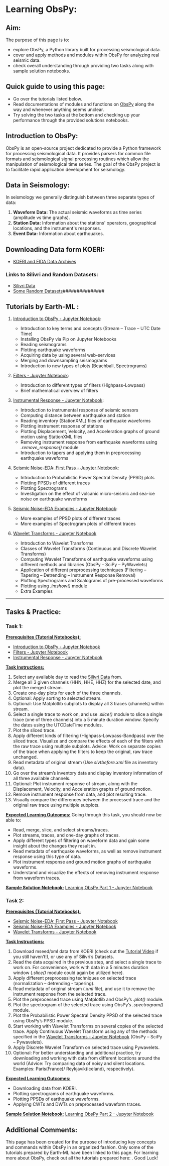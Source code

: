 # Learning ObsPy:

## Aim:
The purpose of this page is to:
-	explore ObsPy, a Python library built for processing seismological data.
-	cover and apply methods and modules within ObsPy for analyzing real seismic data.
-	check overall understanding through providing two tasks along with sample solution notebooks.

## Quick guide to using this page:
-	Go over the tutorials listed below.
-	Read documentations of modules and functions on [ObsPy](https://docs.obspy.org/) along the way and whenever anything seems unclear.
-	Try solving the two tasks at the bottom and checking up your performance through the provided solutions notebooks.

## Introduction to ObsPy:
ObsPy is an open-source project dedicated to provide a Python framework for processing seismological data. 
It provides parsers for common file formats and seismological signal processing routines which allow the manipulation of seismological time series. 
The goal of the ObsPy project is to facilitate rapid application development for seismology. 

## Data in Seismology:
In seismology we generally distinguish between three separate types of data:
1.	**Waveform Data:** The actual seismic waveforms as time series (amplitude vs time graphs).
2.	**Station Data:** Information about the stations' operators, geographical locations, and the instrument's responses.
3.	**Event Data:** Information about earthquakes.

## Downloading Data form KOERI:
-	[KOERI and EIDA Data Archives](http://eida.koeri.boun.edu.tr/webinterface/)

### Links to Silivri and Random Datasets: 
-	[Silivri Data]( https://drive.google.com/drive/folders/12hnk3YnKKY0n16ruvzAKAwbmHv-0LiHW)
-	[Some Random Datasets](https://drive.google.com/drive/folders/1sqXPkn9c_R9OIuD29r4w8MTBuHbth3jN?usp=sharing)###############


## Tutorials by Earth-ML :
1. [Introduction to ObsPy - Jupyter Notebook](https://github.com/boun-earth-ml/research/blob/master/Tutorials/ObsPy_Tutorial_03_07_20_Copy1.ipynb): 
    -	Introduction to key terms and concepts (Stream – Trace – UTC Date Time)
    -	Installing ObsPy via Pip on Jupyter Notebooks
    -	Reading seismograms
    -	Plotting earthquake waveforms
    -	Acquiring data by using several web-services
    -	Merging and downsampling seismograms
    -	Introduction to new types of plots (Beachball, Spectrograms)

2. [Filters - Jupyter Notebook](https://github.com/boun-earth-ml/research/blob/master/Tutorials/Filters_Koray.ipynb):
    -	Introduction to different types of filters (Highpass-Lowpass) 
    -	Brief mathematical overview of filters 

3. [Instrumental Response - Jupyter Notebook](https://github.com/boun-earth-ml/research/blob/master/Tutorials/Instrument_Response_23July2020.ipynb):
    -	Introduction to instrumental response of seismic sensors
    -	Computing distance between earthquake and station
    -	Reading inventory (StationXML) files of earthquake waveforms
    -	Plotting instrument response of stations
    -	Plotting Displacement, Velocity, and Acceleration graphs of ground motion using StationXML files 
    -	Removing instrument response from earthquake waveforms using *.remove_response()* module 
    -	Introduction to tapers and applying them in preprocessing earthquake waveforms

4. [Seismic Noise-EDA: First Pass - Jupyter Notebook](https://github.com/boun-earth-ml/research/blob/master/Tutorials/NoisedataEDAfirstpass_15-07-2020-Copy2.ipynb):
    -	Introduction to Probabilistic Power Spectral Density (PPSD) plots
    -	Plotting PPSDs of different traces
    -	Plotting Spectrograms 
    -	Investigation on the effect of volcanic micro-seismic and sea-ice noise on earthquake waveforms

5. [Seismic Noise-EDA Examples - Jupyter Notebook](https://github.com/boun-earth-ml/research/blob/master/Tutorials/NoisedataEDAfirstpass_15-07-2020-Copy2.ipynb): 
    -	More examples of PPSD plots of different traces
    -	More examples of Spectrogram plots of different traces

6. [Wavelet Transforms - Jupyter Notebook](https://github.com/boun-earth-ml/research/blob/cd453f25761c274c63c8f288820f7616e214764b/Tutorials/Updated__Wavelet%20Transforms%20(WT)%20of%20Seismograms%20-%20EDA%20.ipynb) 
    -	Introduction to Wavelet Transforms 
    -	Classes of Wavelet Transforms (Continuous and Discrete Wavelet Transforms)
    -	Computing Wavelet Transforms of earthquake waveforms using different methods and libraries (ObsPy – SciPy – PyWavelets)
    -	Application of different preprocessing techniques (Filtering – Tapering – Detrending – Instrument Response Removal)
    -	Plotting Spectrograms and Scalograms of pre-processed waveforms
    -	Plotting using *.imshow()* module  
    -	Extra Examples




---


## Tasks & Practice:

### Task 1: 
**<ins>Prerequisites (Tutorial Notebooks):</ins>**
-	[Introduction to ObsPy - Jupyter Notebook](https://github.com/boun-earth-ml/research/blob/master/Tutorials/ObsPy_Tutorial_03_07_20_Copy1.ipynb) 
-	[Filters - Jupyter Notebook](https://github.com/boun-earth-ml/research/blob/master/Tutorials/Filters_Koray.ipynb)
-	[Instrumental Response - Jupyter Notebook](https://github.com/boun-earth-ml/research/blob/master/Tutorials/Instrument_Response_23July2020.ipynb)

**<ins>Task Instructions:</ins>**
1.	Select any available day to read the [Silivri Data]( https://drive.google.com/drive/folders/12hnk3YnKKY0n16ruvzAKAwbmHv-0LiHW) from.
2.	Merge all 3 given channels (HHN, HHE, HHZ) for the selected date, and plot the merged stream.
3.	Create one-day plots for each of the three channels.
4.	Optional: Apply sorting to selected stream.
5.	Optional: Use Matplotlib subplots to display all 3 traces (channels) within stream.
6.	Select a single trace to work on, and use *.slice()* module to slice a single trace (one of three channels) into a 5 minute duration window. Specify the dates using the UTCDateTime modules. 
7.	Plot the sliced trace. 
8.	Apply different kinds of filtering (Highpass-Lowpass-Bandpass) over the sliced trace. Visualize and compare the effects of each of the filters with the raw trace using multiple subplots. Advice: Work on separate copies of the trace when applying the filters to keep the original, raw trace unchanged. 
9.	Read metadata of original stream (Use *slvtbefore.xml* file as inventory data).
10.	Go over the stream’s inventory data and display inventory information of all three available channels.
11.	Optional: Plot instrument response of stream, along with the Displacement, Velocity, and Acceleration graphs of ground motion.
12.	Remove instrument response from data, and plot resulting trace.
13.	Visually compare the differences between the processed trace and the original raw trace using multiple subplots.


**<ins>Expected Learning Outcomes:</ins>**
Going through this task, you should now be able to:
-	Read, merge, slice, and select streams/traces.
-	Plot streams, traces, and one-day graphs of traces.
-	Apply different types of filtering on waveform data and gain some insight about the changes they result in.
-	Read metadata of earthquake waveforms, as well as remove instrument response using this type of data.
-	Plot instrument response and ground motion graphs of earthquake waveforms.
-	Understand and visualize the effects of removing instrument response from waveform traces.


**<ins>Sample Solution Notebook:</ins>**
[Learning ObsPy Part 1 - Jupyter Notebook]()


### Task 2: 
**<ins>Prerequisites (Tutorial Notebooks):**</ins>
-	[Seismic Noise-EDA: First Pass - Jupyter Notebook](https://github.com/boun-earth-ml/research/blob/master/Tutorials/NoisedataEDAfirstpass_15-07-2020-Copy2.ipynb) 
-	[Seismic Noise-EDA Examples - Jupyter Notebook](https://github.com/boun-earth-ml/research/blob/master/Tutorials/NoisedataEDAfirstpass_15-07-2020-Copy2.ipynb)
-	[Wavelet Transforms - Jupyter Notebook](https://github.com/boun-earth-ml/research/blob/cd453f25761c274c63c8f288820f7616e214764b/Tutorials/Updated__Wavelet%20Transforms%20(WT)%20of%20Seismograms%20-%20EDA%20.ipynb)


**<ins>Task Instructions:**</ins>
1.	Download mseed/xml data from KOERI (check out the [Tutorial Video]() if you still haven’t!), or use any of Silivri’s Datasets.
2.	Read the data acquired in the previous step, and select a single trace to work on. For convenience, work with data in a 5 minutes duration window (*.slice()* module could again be utilized here).
3.	Apply different preprocessing techniques on selected trace (normalization – detrending - tapering).
4.	Read metadata of original stream (*.xml* file), and use it to remove the instrument response from the selected trace.
5.	Plot the preprocessed trace using Matplotlib and ObsPy’s *.plot()* module.
6.	Plot the spectrogram of the selected trace using ObsPy’s *.spectrogram()* module.
7.	Plot the Probabilistic Power Spectral Density PPSD of the selected trace using ObsPy’s PPSD module.
8.	Start working with Wavelet Transforms on several copies of the selected trace. Apply Continuous Wavelet Transform using any of the methods specified in the [Wavelet Transforms - Jupyter Notebook](https://github.com/boun-earth-ml/research/blob/cd453f25761c274c63c8f288820f7616e214764b/Tutorials/Updated__Wavelet%20Transforms%20(WT)%20of%20Seismograms%20-%20EDA%20.ipynb) (ObsPy – SciPy – Pywavelets).
9.	Apply Discrete Wavelet Transform on selected trace using Pywavelets.
10.	Optional: For better understanding and additional practice, try downloading and working with data from different locations around the world (Advice: Try comparing data of noisy and silent locations. Examples: Paris(France)/ Reykjavík(Iceland), respectively).



**<ins>Expected Learning Outcomes:**</ins>
-	Downloading data from KOERI. 
-	Plotting spectrograms of earthquake waveforms.
-	Plotting PPSDs of earthquake waveforms.
-	Applying CWTs and DWTs on preprocessed waveform traces.


**<ins>Sample Solution Notebook:</ins>**
[Learning ObsPy Part 2 - Jupyter Notebook]()


## Additional Comments:
This page has been created for the purpose of introducing key concepts and commands within ObsPy in an organized fashion. Only some of the tutorials prepared by Earth-ML have been linked to this page. For learning more about ObsPy, check out all the tutorials prepared here: [](). Good Luck!


